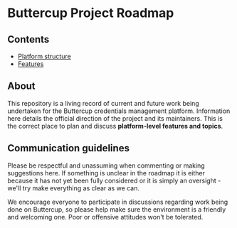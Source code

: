 # Buttercup Project Roadmap

## Contents

 * [Platform structure](PLATFORM.md)
 * [Features](FEATURES.md)

## About

This repository is a living record of current and future work being undertaken for the Buttercup credentials management platform. Information here details the official direction of the project and its maintainers. This is the correct place to plan and discuss **platform-level features and topics**.

## Communication guidelines

Please be respectful and unassuming when commenting or making suggestions here. If something is unclear in the roadmap it is either because it has not yet been fully considered or it is simply an oversight - we'll try make everything as clear as we can.

We encourage everyone to participate in discussions regarding work being done on Buttercup, so please help make sure the environment is a friendly and welcoming one. Poor or offensive attitudes won't be tolerated.
